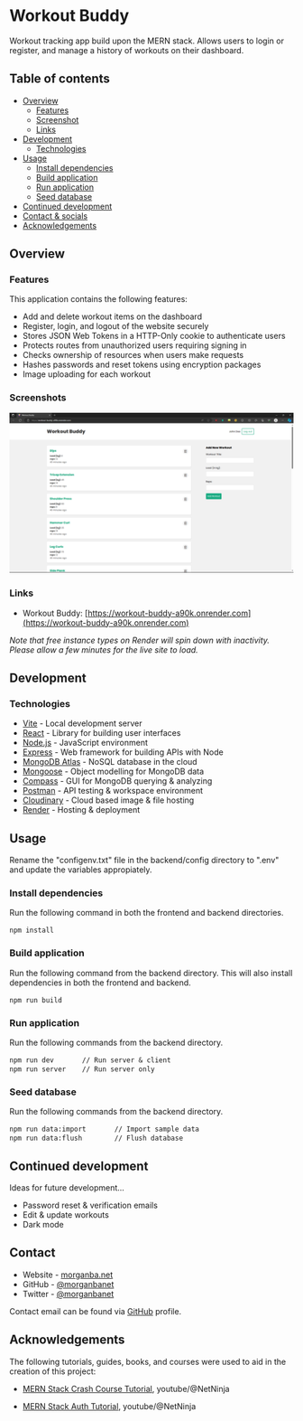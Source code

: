 # Workout Buddy

Workout tracking app build upon the MERN stack. Allows users to login or register, and manage a history of workouts on their dashboard.

## Table of contents

- [Overview](#overview)
  - [Features](#features)
  - [Screenshot](#screenshot)
  - [Links](#links)
- [Development](#development)
  - [Technologies](#technologies)
- [Usage](#usage)
  - [Install dependencies](#install-dependencies)
  - [Build application](#build-application)
  - [Run application](#run-application)
  - [Seed database](#seed-database)
- [Continued development](#continued-development)
- [Contact & socials](#contact)
- [Acknowledgements](#acknowledgements)

## Overview

### Features

This application contains the following features:

- Add and delete workout items on the dashboard
- Register, login, and logout of the website securely
- Stores JSON Web Tokens in a HTTP-Only cookie to authenticate users
- Protects routes from unauthorized users requiring signing in
- Checks ownership of resources when users make requests
- Hashes passwords and reset tokens using encryption packages
- Image uploading for each workout

### Screenshots

![screenshot](./frontend/public/images/screenshot.png)

### Links

- Workout Buddy: [https://workout-buddy-a90k.onrender.com](https://workout-buddy-a90k.onrender.com)

_Note that free instance types on Render will spin down with inactivity. Please allow a few minutes for the live site to load._

## Development

### Technologies

- [Vite](https://vitejs.dev/) - Local development server
- [React](https://react.dev/) - Library for building user interfaces
- [Node.js](https://nodejs.org/en) - JavaScript environment
- [Express](http://expressjs.com/) - Web framework for building APIs with Node
- [MongoDB Atlas](https://www.mongodb.com/atlas) - NoSQL database in the cloud
- [Mongoose](https://mongoosejs.com/) - Object modelling for MongoDB data
- [Compass](https://www.mongodb.com/products/tools/compass) - GUI for MongoDB querying & analyzing
- [Postman](https://www.postman.com/) - API testing & workspace environment
- [Cloudinary](https://cloudinary.com/) - Cloud based image & file hosting
- [Render](https://render.com/) - Hosting & deployment

## Usage

Rename the "configenv.txt" file in the backend/config directory to ".env" and update the variables appropiately.

### Install dependencies

Run the following command in both the frontend and backend directories.

```
npm install
```

### Build application

Run the following command from the backend directory. This will also install dependencies in both the frontend and backend.

```
npm run build
```

### Run application

Run the following commands from the backend directory.

```
npm run dev       // Run server & client
npm run server    // Run server only
```

### Seed database

Run the following commands from the backend directory.

```
npm run data:import       // Import sample data
npm run data:flush        // Flush database
```

## Continued development

Ideas for future development...

- Password reset & verification emails
- Edit & update workouts
- Dark mode

## Contact

- Website - [morganba.net](morganba.net)
- GitHub - [@morganbanet](https://github.com/morganbanet)
- Twitter - [@morganbanet](https://twitter.com/morganbanet)

Contact email can be found via [GitHub](https://gist.github.com/morganbanet) profile.

## Acknowledgements

The following tutorials, guides, books, and courses were used to aid in the creation of this project:

- [MERN Stack Crash Course Tutorial](https://www.youtube.com/playlist?list=PL4cUxeGkcC9iJ_KkrkBZWZRHVwnzLIoUE), youtube/@NetNinja

- [MERN Stack Auth Tutorial](https://www.youtube.com/playlist?list=PL4cUxeGkcC9g8OhpOZxNdhXggFz2lOuCT), youtube/@NetNinja
